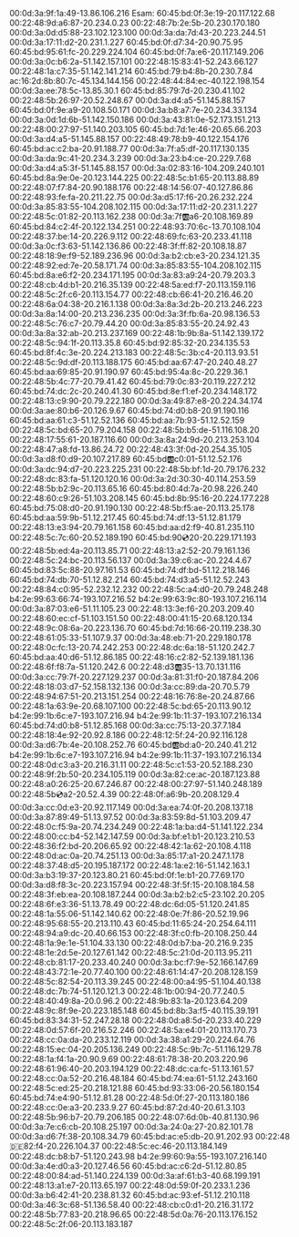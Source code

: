 00:0d:3a:9f:1a:49-13.86.106.216
Esam:
60:45:bd:0f:3e:19-20.117.122.68
00:22:48:9d:a6:87-20.234.0.23
00:22:48:7b:2e:5b-20.230.170.180
00:0d:3a:0d:d5:88-23.102.123.100
00:0d:3a:da:7d:43-20.223.244.51
00:0d:3a:17:11:d2-20.231.1.227
60:45:bd:0f:d7:34-20.90.75.95
60:45:bd:95:61:fc-20.229.224.104
60:45:bd:0f:7a:e6-20.117.149.206
00:0d:3a:0c:b6:2a-51.142.157.101
00:22:48:15:83:41-52.243.66.127
00:22:48:1a:c7:35-51.142.141.214
60:45:bd:79:b4:8b-20.230.7.84
ac:16:2d:8b:80:7c-45.134.144.156
00:22:48:44:84:ec-40.122.198.154
00:0d:3a:ee:78:5c-13.85.30.1
60:45:bd:85:79:7d-20.230.41.102
00:22:48:5b:26:97-20.52.248.67
00:0d:3a:d4:a5-51.145.88.157
60:45:bd:0f:9e:a9-20.108.50.171
00:0d:3a:b8:a7:7e-20.234.33.134
00:0d:3a:0d:1d:6b-51.142.150.186
00:0d:3a:43:81:0e-52.173.151.213
00:22:48:00:27:97-51.140.203.105
60:45:bd:7d:1e:46-20.65.66.203
00:0d:3a:d4:a5-51.145.88.157
00:22:48:49:78:b9-40.122.154.176
60:45:bd:ac:c2:ba-20.91.188.77
00:0d:3a:7f:a5:df-20.117.130.135
00:0d:3a:da:9c:41-20.234.3.239
00:0d:3a:23:b4:ce-20.229.7.68
00:0d:3a:d4:a5:3f-51.145.88.157
00:0d:3a:02:83:16-104.209.240.101
60:45:bd:8a:9e:0e-20.123.144.225
00:22:48:5c:b1:65-20.113.88.89
00:22:48:07:f7:84-20.90.188.176
00:22:48:14:56:07-40.127.86.86
00:22:48:93:fe:fa-20.211.22.75
00:0d:3a:d5:17:f6-20.26.232.224
00:0d:3a:85:83:55-104.208.102.115
00:0d:3a:17:11:d2-20.231.1.227
00:22:48:5c:01:82-20.113.162.238
00:0d:3a:7f:ab:a6-20.108.169.89
60:45:bd:84:c2:4f-20.122.134.251
00:22:48:93:70:6c-13.70.108.104
00:22:48:37:be:14-20.226.9.112
00:22:48:69:fc:63-20.233.41.118
00:0d:3a:0c:f3:63-51.142.136.86
00:22:48:3f:ff:82-20.108.18.87
00:22:48:18:9e:f9-52.189.236.96
00:0d:3a:b2:cb:e3-20.234.121.35
00:22:48:92:ed:7e-20.58.171.74
00:0d:3a:85:83:55-104.208.102.115
60:45:bd:8a:e6:f2-20.234.171.195 
00:0d:3a:83:a9:24-20.79.203.3
00:22:48:cb:4d:b1-20.216.35.139
00:22:48:5a:ed:f7-20.113.159.116
00:22:48:5c:2f:c6-20.113.154.77
00:22:48:cb:66:41-20.216.46.20
00:22:48:6a:04:38-20.216.1.138
00:0d:3a:8a:3d:2b-20.213.246.223
00:0d:3a:8a:14:00-20.213.236.235
00:0d:3a:3f:fb:6a-20.98.136.53
00:22:48:5c:76:c7-20.79.44.20
00:0d:3a:85:83:55-20.24.92.43
00:0d:3a:8a:32:ab-20.213.237.169
00:22:48:1b:9b:8a-51.142.139.172
00:22:48:5c:94:1f-20.113.35.8
60:45:bd:92:85:32-20.234.135.53
60:45:bd:8f:4c:3e-20.224.213.183
00:22:48:5c:3b:c4-20.113.93.51
00:22:48:5c:9d:df-20.113.188.175
60:45:bd:aa:67:47-20.240.48.27
60:45:bd:aa:69:85-20.91.190.97
60:45:bd:95:4a:8c-20.229.36.1
00:22:48:5b:4c:77-20.79.41.42
60:45:bd:79:0c:83-20.119.227.212
60:45:bd:74:dc:2c-20.240.41.30
60:45:bd:8e:f1:ef-20.234.148.172
00:22:48:13:c9:90-20.79.222.180
00:0d:3a:49:87:e8-20.224.34.174
00:0d:3a:ae:80:b6-20.126.9.67
60:45:bd:74:d0:b8-20.91.190.116
60:45:bd:aa:61:c3-51.12.52.136
60:45:bd:aa:7b:93-51.12.52.159
00:22:48:5c:bd:65-20.79.204.158
00:22:48:5b:b5:de-51.116.108.20
00:22:48:17:55:61-20.187.116.60
00:0d:3a:8a:24:9d-20.213.253.104
00:22:48:47:a8:fd-13.86.24.72
00:22:48:43:3f:0d-20.254.35.105
00:0d:3a:d8:f0:d9-20.107.217.89
60:45:bd:ab:c0:01-51.12.52.176
00:0d:3a:dc:94:d7-20.223.225.231
00:22:48:5b:bf:1d-20.79.176.232
00:22:48:dc:83:fa-51.120.120.16
00:0d:3a:2d:30:30-40.114.253.59
00:22:48:5b:b2:9c-20.113.65.16
60:45:bd:80:4d:7a-20.98.226.240
00:22:48:60:c9:26-51.103.208.145
60:45:bd:8b:95:16-20.224.177.228
60:45:bd:75:08:d0-20.91.190.130
00:22:48:5b:f5:ae-20.113.25.178
60:45:bd:aa:59:9b-51.12.217.45
60:45:bd:74:df:13-51.12.81.179
00:22:48:13:e3:94-20.79.161.158
60:45:bd:aa:d2:f9-40.81.235.110
00:22:48:5c:7c:60-20.52.189.190
60:45:bd:90:cd:20-20.229.171.193 
00:22:48:5b:ed:4a-20.113.85.71
00:22:48:13:a2:52-20.79.161.136
00:22:48:5c:24:bc-20.113.56.137
00:0d:3a:39:c6:ac-20.224.4.67
60:45:bd:83:5c:88-20.97.161.53
60:45:bd:74:df:bd-51.12.218.146
60:45:bd:74:db:70-51.12.82.214
60:45:bd:74:d3:a5-51.12.52.243
00:22:48:84:c0:95-52.232.12.232
00:22:48:5c:a4:d0-20.79.248.248
b4:2e:99:63:66:74-193.107.216.52
b4:2e:99:63:9c:80-193.107.216.114
00:0d:3a:87:03:e6-51.11.105.23
00:22:48:13:3e:f6-20.203.209.40
00:22:48:60:ec:cf-51.103.151.50
00:22:48:00:41:15-20.68.120.134
00:22:48:9c:08:6a-20.223.136.70
60:45:bd:7d:16:66-20.119.238.30
00:22:48:61:05:33-51.107.9.37
00:0d:3a:48:eb:71-20.229.180.178
00:22:48:0c:fc:13-20.74.242.253
00:22:48:dc:6a:18-51.120.242.7
60:45:bd:aa:40:d6-51.12.86.185
00:22:48:16:c2:82-52.139.181.136
00:22:48:6f:f8:7a-51.120.242.6
00:22:48:d3:ab:35-13.70.131.116
00:0d:3a:cc:79:7f-20.227.129.237
00:0d:3a:81:31:f0-20.187.84.206
00:22:48:18:03:d7-52.158.132.136
00:0d:3a:cc:89:da-20.70.5.79
00:22:48:94:67:51-20.213.151.254
00:22:48:16:76:8e-20.24.87.66
00:22:48:1a:63:9e-20.68.107.100
00:22:48:5c:bd:65-20.113.90.12
b4:2e:99:1b:6c:e7-193.107.216.94
b4:2e:99:1b:11:37-193.107.216.134
60:45:bd:74:d0:b8-51.12.85.168
00:0d:3a:cc:75:13-20.37.7.184
00:22:48:18:4e:92-20.92.8.186
00:22:48:12:5f:24-20.92.116.128
00:0d:3a:d6:7b:4e-20.108.252.76
60:45:bd:ab:bd:a0-20.240.41.212
b4:2e:99:1b:6c:e7-193.107.216.94 
b4:2e:99:1b:11:37-193.107.216.134
00:22:48:0d:c3:a3-20.216.31.11
00:22:48:5c:c1:53-20.52.188.230
00:22:48:9f:2b:50-20.234.105.119
00:0d:3a:82:ce:ac-20.187.123.88
00:22:48:a0:26:25-20.67.246.87
00:22:48:00:27:97-51.140.248.189
00:22:48:5b:cd:a2-20.52.4.39
00:22:48:0f:a6:9b-20.208.129.4
00:0d:3a:cc:0d:e3-20.92.117.149
00:0d:3a:ea:74:0f-20.208.137.18
00:0d:3a:87:89:49-51.13.97.52
00:0d:3a:83:59:8d-51.103.209.47
00:22:48:0c:f5:9a-20.74.234.249
00:22:48:1a:ba:d4-51.141.122.234
00:22:48:00:cc:b4-52.142.147.59
00:0d:3a:bf:e1:b1-20.123.210.53
00:22:48:36:f2:bd-20.206.65.92
00:22:48:42:1a:62-20.108.4.118
00:22:48:0d:ac:0a-20.74.251.13
00:0d:3a:85:17:a1-20.247.1.178
00:22:48:37:48:d5-20.195.187.172
00:22:48:1a:e2:16-51.142.163.1
00:0d:3a:b3:19:37-20.123.80.21
60:45:bd:0f:1e:b1-20.77.69.170
00:0d:3a:d8:f8:3c-20.223.157.94
00:22:48:3f:5f:15-20.108.184.58
00:22:48:3f:eb:ea-20.108.187.244
00:0d:3a:b2:b2:c5-23.102.20.205
00:22:48:6f:e3:36-51.13.78.49
00:22:48:dc:6d:05-51.120.241.85
00:22:48:1a:55:06-51.142.140.62
00:22:48:0e:7f:86-20.52.19.96
00:22:48:95:68:55-20.213.110.43
60:45:bd:11:65:24-20.254.64.111
00:22:48:94:a9:dc-20.40.66.153
00:22:48:3f:c0:fb-20.108.250.44
00:22:48:1a:9e:1e-51.104.33.130
00:22:48:0d:b7:ba-20.216.9.235
00:22:48:1e:2d:5e-20.127.61.142
00:22:48:5c:21:0d-20.113.95.211
00:22:48:cb:81:17-20.233.40.240
00:0d:3a:bc:f7:9e-52.166.147.69
00:22:48:43:72:1e-20.77.40.100
00:22:48:61:14:47-20.208.128.159
00:22:48:5c:82:54-20.113.39.245
00:22:48:00:a4:95-51.104.40.138
00:22:48:dc:7b:74-51.120.121.3
00:22:48:1b:00:94-20.77.240.5
00:22:48:40:49:8a-20.0.96.2
00:22:48:9b:83:1a-20.123.64.209
00:22:48:9c:8f:9e-20.223.185.148
60:45:bd:8b:3a:f5-40.115.39.191
60:45:bd:83:34:31-52.247.28.18
00:22:48:0d:a8:5d-20.233.40.229
00:22:48:0d:57:6f-20.216.52.246
00:22:48:5a:e4:01-20.113.170.73
00:22:48:cc:0a:da-20.233.12.119
00:0d:3a:38:a1:29-20.224.64.76
00:22:48:15:ec:04-20.205.136.249
00:22:48:5c:9b:7c-51.116.129.78
00:22:48:1a:f4:1a-20.90.9.69
00:22:48:61:78:38-20.203.220.96
00:22:48:61:96:40-20.203.194.129
00:22:48:dc:ca:fc-51.13.161.57
00:22:48:cc:0a:52-20.216.48.184
60:45:bd:74:ea:61-51.12.243.160
00:22:48:5c:ed:25-20.218.121.88
60:45:bd:93:33:06-20.56.180.154
60:45:bd:74:e4:90-51.12.81.28
00:22:48:5d:0f:27-20.113.180.186
00:22:48:cc:0e:a3-20.233.9.27
60:45:bd:87:2d:40-20.61.3.103
00:22:48:5b:96:b7-20.79.206.185
00:22:48:07:6d:0b-40.81.130.96
00:0d:3a:7e:c6:cb-20.108.25.197
00:0d:3a:24:0a:27-20.82.101.78
00:0d:3a:d6:7f:38-20.108.34.79
60:45:bd:ac:e5:db-20.91.202.93
00:22:48:de:82:f4-20.226.104.37
00:22:48:5c:ec:46-20.113.184.149
00:22:48:dc:b8:b7-51.120.243.98
b4:2e:99:60:9a:55-193.107.216.140
00:0d:3a:4e:d0:a3-20.127.46.56
60:45:bd:ac:c6:2d-51.12.80.85
00:22:48:00:84:ad-51.140.224.139
00:0d:3a:af:61:b3-40.68.199.191
00:22:48:13:a1:e7-20.113.65.197
00:22:48:0d:59:0f-20.233.1.236
00:0d:3a:b6:42:41-20.238.81.32
60:45:bd:ac:93:ef-51.12.210.118
00:0d:3a:46:3c:68-51.136.58.40
00:22:48:cb:c0:d1-20.216.31.172
00:22:48:5b:77:83-20.218.96.65
00:22:48:5d:0a:76-20.113.176.152
00:22:48:5c:2f:06-20.113.183.187
